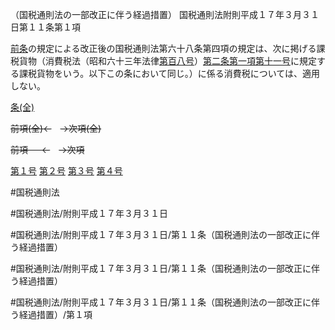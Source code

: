 （国税通則法の一部改正に伴う経過措置）
国税通則法附則平成１７年３月３１日第１１条第１項

[前条](国税通則法＿＿＿＿附則平成１７年３月３１日第１０条第１項)の規定による改正後の国税通則法第六十八条第四項の規定は、次に掲げる課税貨物（消費税法（昭和六十三年法律[第百八号](国税通則法＿＿＿＿附則平成１７年３月３１日第１１条第１項第１０８号)）[第二条第一項第十一号](国税通則法＿＿＿＿附則平成１７年３月３１日第２条第１項第１１号)に規定する課税貨物をいう。以下この条において同じ。）に係る消費税については、適用しない。

[条(全)](国税通則法＿＿＿＿附則平成１７年３月３１日第１１条_.md)

~~前項(全)←~~　~~→次項(全)~~

~~前項 　 ←~~　~~→次項~~

[第１号](国税通則法＿＿＿＿附則平成１７年３月３１日第１１条第１項第１号.md)  [第２号](国税通則法＿＿＿＿附則平成１７年３月３１日第１１条第１項第２号.md)  [第３号](国税通則法＿＿＿＿附則平成１７年３月３１日第１１条第１項第３号.md)  [第４号](国税通則法＿＿＿＿附則平成１７年３月３１日第１１条第１項第４号.md)  

#国税通則法

#国税通則法/附則平成１７年３月３１日

#国税通則法/附則平成１７年３月３１日/第１１条（国税通則法の一部改正に伴う経過措置）

#国税通則法/附則平成１７年３月３１日/第１１条（国税通則法の一部改正に伴う経過措置）

#国税通則法/附則平成１７年３月３１日/第１１条（国税通則法の一部改正に伴う経過措置）/第１項

